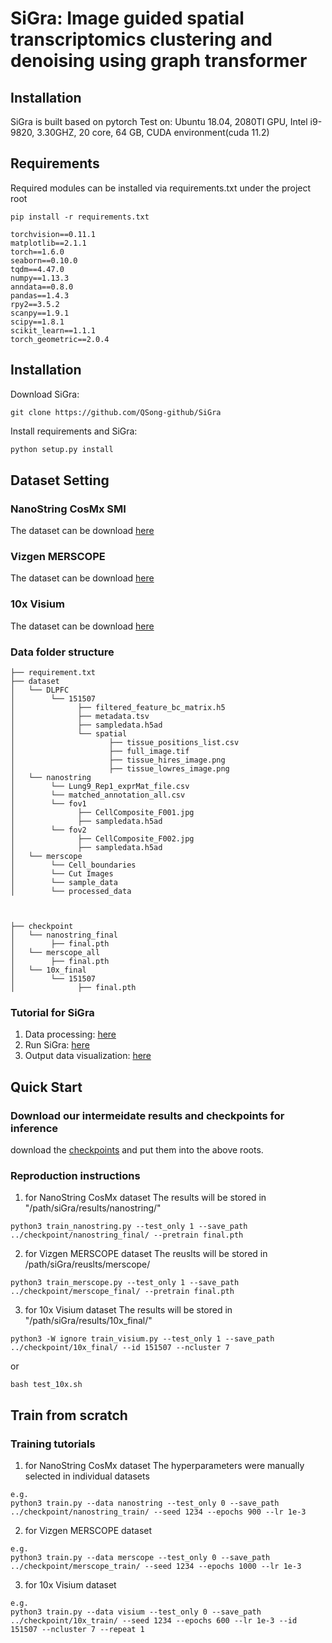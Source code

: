 # SiGra: Image guided spatial transcriptomics clustering and denoising using graph transformer

## Installation
SiGra is built based on pytorch
Test on: Ubuntu 18.04, 2080TI GPU, Intel i9-9820, 3.30GHZ, 20 core, 64 GB, CUDA environment(cuda 11.2)

## Requirements
Required modules can be installed via requirements.txt under the project root
```
pip install -r requirements.txt
```

```
torchvision==0.11.1
matplotlib==2.1.1
torch==1.6.0
seaborn==0.10.0
tqdm==4.47.0
numpy==1.13.3
anndata==0.8.0
pandas==1.4.3
rpy2==3.5.2
scanpy==1.9.1
scipy==1.8.1
scikit_learn==1.1.1
torch_geometric==2.0.4
```
## Installation

Download SiGra:
```
git clone https://github.com/QSong-github/SiGra
```
Install requirements and SiGra:

```bash
python setup.py install
```

## Dataset Setting
### NanoString CosMx SMI 
The dataset can be download [here](https://nanostring.com/products/cosmx-spatial-molecular-imager/ffpe-dataset/)
### Vizgen MERSCOPE 
The dataset can be download [here](https://info.vizgen.com/mouse-liver-access)
### 10x Visium 
The dataset can be download [here](https://github.com/LieberInstitute/HumanPilot/)

### Data folder structure

```
├── requirement.txt
├── dataset
│   └── DLPFC
│        └── 151507
│              ├── filtered_feature_bc_matrix.h5
│              ├── metadata.tsv 
│              ├── sampledata.h5ad
│              └── spatial
│                     ├── tissue_positions_list.csv  
│                     ├── full_image.tif  
│                     ├── tissue_hires_image.png  
│                     ├── tissue_lowres_image.png
│   └── nanostring
│        └── Lung9_Rep1_exprMat_file.csv
│        └── matched_annotation_all.csv
│        └── fov1
│              ├── CellComposite_F001.jpg
│              ├── sampledata.h5ad
│        └── fov2
│              ├── CellComposite_F002.jpg
│              ├── sampledata.h5ad
│   └── merscope
│        └── Cell_boundaries
│        └── Cut Images
│        └── sample_data
│        └── processed_data



├── checkpoint
│   └── nanostring_final
│        ├── final.pth
│   └── merscope_all
│        ├── final.pth
│   └── 10x_final
│        └── 151507
│              ├── final.pth
```


### Tutorial for SiGra
1. Data processing: [here](https://github.com/QSong-github/SiGra/blob/main/Tutorials/SiGra_preprocess.ipynb)
2. Run SiGra: [here](https://github.com/QSong-github/SiGra/blob/main/Tutorials/SiGra_train.ipynb)
3. Output data visualization: [here](https://github.com/QSong-github/SiGra/blob/main/Tutorials/SiGra_visualize.ipynb)

## Quick Start

### Download our intermeidate results and checkpoints for inference
download the [checkpoints](https://purdue0-my.sharepoint.com/:u:/g/personal/tang385_purdue_edu/EZnAbrQm59dPtGKtSgSUBDABGGW86kh3ur6zZ2e-hVFWXQ?e=MWlkwB) and put them into the above roots.

### Reproduction instructions
1. for NanoString CosMx dataset
The results will be stored in "/path/siGra/results/nanostring/"
```
python3 train_nanostring.py --test_only 1 --save_path ../checkpoint/nanostring_final/ --pretrain final.pth
```

2. for Vizgen MERSCOPE dataset
The reuslts will be stored in /path/siGra/reuslts/merscope/
```
python3 train_merscope.py --test_only 1 --save_path ../checkpoint/merscope_final/ --pretrain final.pth
```

3. for 10x Visium dataset
The results will be stored in "/path/siGra/results/10x_final/"
```
python3 -W ignore train_visium.py --test_only 1 --save_path ../checkpoint/10x_final/ --id 151507 --ncluster 7
```
or 
```
bash test_10x.sh
```

## Train from scratch

### Training tutorials

1. for NanoString CosMx dataset
The hyperparameters were manually selected in individual datasets
```
e.g.
python3 train.py --data nanostring --test_only 0 --save_path ../checkpoint/nanostring_train/ --seed 1234 --epochs 900 --lr 1e-3 
```

2. for Vizgen MERSCOPE dataset
```
e.g.
python3 train.py --data merscope --test_only 0 --save_path ../checkpoint/merscope_train/ --seed 1234 --epochs 1000 --lr 1e-3 
```


3. for 10x Visium dataset
```
e.g.
python3 train.py --data visium --test_only 0 --save_path ../checkpoint/10x_train/ --seed 1234 --epochs 600 --lr 1e-3 --id 151507 --ncluster 7 --repeat 1
```

